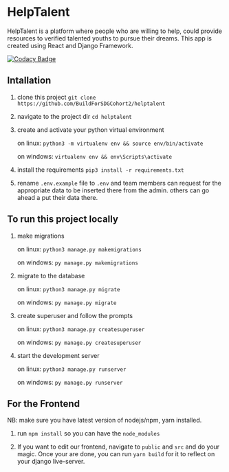 # HelpTalent

HelpTalent is a platform where people who are willing to help, could provide resources to verified talented youths to pursue their dreams. This app is created using React and Django Framework.

[![Codacy Badge](https://api.codacy.com/project/badge/Grade/76a305404be9496f802d4f180e741966)](https://app.codacy.com/gh/BuildForSDGCohort2/Team-139-Group-A-Frontend?utm_source=github.com&utm_medium=referral&utm_content=BuildForSDGCohort2/Team-139-Group-A-Frontend&utm_campaign=Badge_Grade_Dashboard)

## Intallation

1. clone this project `git clone https://github.com/BuildForSDGCohort2/helptalent`

1. navigate to the project dir `cd helptalent`

1. create and activate your python virtual environment

    on linux:
        ```python3 -m virtualenv env && source env/bin/activate```

    on windows:
        ```virtualenv env && env\Scripts\activate```

1. install the requirements `pip3 install -r requirements.txt`

1. rename `.env.example` file to `.env` and team members can request for the appropriate data to be inserted there from the admin. others can go ahead a put their data there.

## To run this project locally

1. make migrations

    on linux:
        ```python3 manage.py makemigrations```

    on windows:
        ```py manage.py makemigrations```

1. migrate to the database

    on linux:
        ```python3 manage.py migrate```

    on windows:
        ```py manage.py migrate```

1. create superuser and follow the prompts

    on linux:
        ```python3 manage.py createsuperuser```

    on windows:
        ```py manage.py createsuperuser```

1. start the development server

    on linux:
        ```python3 manage.py runserver```

    on windows:
        ```py manage.py runserver```

## For the Frontend

NB: make sure you have latest version of nodejs/npm, yarn installed.

1. run `npm install` so you can have the `node_modules`

1. If you want to edit our frontend, navigate to `public` and `src` and do your magic. Once your are done, you can run `yarn build` for it to reflect on your django live-server.
